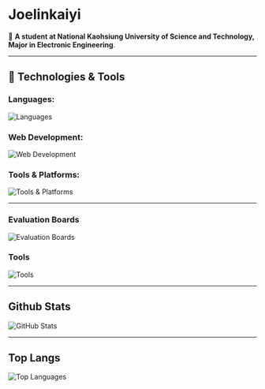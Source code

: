 # **Joelinkaiyi**

🏫 **A student at National Kaohsiung University of Science and Technology, Major in Electronic Engineering**.

---

## 🔧 **Technologies & Tools**

### **Languages:**
<img src="https://skillicons.dev/icons?i=c,cpp,java,php,v,js,python,go,rust&theme=dark" alt="Languages" />

### **Web Development:**
<img src="https://skillicons.dev/icons?i=html,css,react,nodejs,express,gin&theme=dark" alt="Web Development" />

### **Tools & Platforms:**
<img src="https://skillicons.dev/icons?i=git,github,aws,azure,vscode&theme=dark" alt="Tools & Platforms" />

---

### **Evaluation Boards**
<img src="https://skillicons.dev/icons?i=arduino,esp32&theme=dark" alt="Evaluation Boards" />

### **Tools**
<img src="https://skillicons.dev/icons?i=vscode,stackoverflow&theme=dark" alt="Tools" />

---

## **Github Stats**
<img src="https://github-readme-stats.vercel.app/api?username=joelinkaiyi&show_icons=true&theme=radical" alt="GitHub Stats" />

---

## **Top Langs**
<img src="https://github-readme-stats.vercel.app/api/top-langs/?username=joelinkaiyi&layout=compact" alt="Top Languages" />
